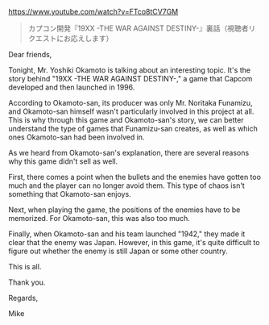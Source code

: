 https://www.youtube.com/watch?v=FTco8tCV7GM

> カプコン開発『19XX -THE WAR AGAINST DESTINY-』裏話（視聴者リクエストにお応えします）

Dear friends,

Tonight, Mr. Yoshiki Okamoto is talking about an interesting topic. It's the story behind "19XX -THE WAR AGAINST DESTINY-," a game that Capcom developed and then launched in 1996.

According to Okamoto-san, its producer was only Mr. Noritaka Funamizu, and Okamoto-san himself wasn't particularly involved in this project at all. This is why through this game and Okamoto-san's story, we can better understand the type of games that Funamizu-san creates, as well as which ones Okamoto-san had been involved in.

As we heard from Okamoto-san's explanation, there are several reasons why this game didn't sell as well.

First, there comes a point when the bullets and the enemies have gotten too much and the player can no longer avoid them. This type of chaos isn't something that Okamoto-san enjoys.

Next, when playing the game, the positions of the enemies have to be memorized. For Okamoto-san, this was also too much.

Finally, when Okamoto-san and his team launched "1942," they made it clear that the enemy was Japan. However, in this game, it's quite difficult to figure out whether the enemy is still Japan or some other country.

This is all.

Thank you.

Regards,

Mike

